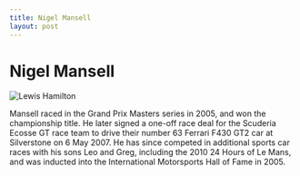 ```yaml
---
title: Nigel Mansell
layout: post
---
```


# Nigel Mansell

![Lewis Hamilton](https://upload.wikimedia.org/wikipedia/commons/thumb/e/e4/Nigel_Mansell_-_Mexican_Grand_Prix_01_%28cropped%29.jpeg/220px-Nigel_Mansell_-_Mexican_Grand_Prix_01_%28cropped%29.jpeg)

Mansell raced in the Grand Prix Masters series in 2005, and won the championship title. He later signed a one-off race deal for the Scuderia Ecosse GT race team to drive their number 63 Ferrari F430 GT2 car at Silverstone on 6 May 2007. He has since competed in additional sports car races with his sons Leo and Greg, including the 2010 24 Hours of Le Mans, and was inducted into the International Motorsports Hall of Fame in 2005.


